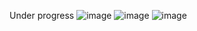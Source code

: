 Under progress
![image](https://github.com/user-attachments/assets/b40da029-2ed5-442d-9b06-a02ffdb6713a)
![image](https://github.com/user-attachments/assets/8b2417aa-acd7-4b81-b898-1d6c8dbfdcd7)
![image](https://github.com/user-attachments/assets/18322c62-b84a-4b60-a3f4-314e9fa55ff6)
